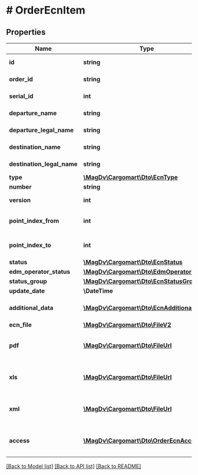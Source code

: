 # # OrderEcnItem

## Properties

Name | Type | Description | Notes
------------ | ------------- | ------------- | -------------
**id** | **string** | Идентификатор Этрн |
**order_id** | **string** | Идентификатор заказа |
**serial_id** | **int** | Порядковый номер заказа | [optional]
**departure_name** | **string** | Название места погрузки |
**departure_legal_name** | **string** | Наименование грузоотправителя | [optional]
**destination_name** | **string** | Название места выгрузки |
**destination_legal_name** | **string** | Наименование грузополучателя | [optional]
**type** | [**\MagDv\Cargomart\Dto\EcnType**](EcnType.md) |  |
**number** | **string** | Номер документа |
**version** | **int** | Версия документа |
**point_index_from** | **int** | Индекс пункта погрузки из маршрута |
**point_index_to** | **int** | Индекс пункта выгрузки из маршрута |
**status** | [**\MagDv\Cargomart\Dto\EcnStatus**](EcnStatus.md) |  |
**edm_operator_status** | [**\MagDv\Cargomart\Dto\EdmOperatorStatus**](EdmOperatorStatus.md) |  | [optional]
**status_group** | [**\MagDv\Cargomart\Dto\EcnStatusGroup**](EcnStatusGroup.md) |  | [optional]
**update_date** | **\DateTime** | Дата изменения | [optional]
**additional_data** | [**\MagDv\Cargomart\Dto\EcnAdditionalData**](EcnAdditionalData.md) | Данные для генерации накладной |
**ecn_file** | [**\MagDv\Cargomart\Dto\FileV2**](FileV2.md) | Файл ЭТРН | [optional]
**pdf** | [**\MagDv\Cargomart\Dto\FileUrl**](FileUrl.md) | Ссылка для скачивания накладной в формате PDF | [optional]
**xls** | [**\MagDv\Cargomart\Dto\FileUrl**](FileUrl.md) | Ссылка для скачивания накладной в формате XLS | [optional]
**xml** | [**\MagDv\Cargomart\Dto\FileUrl**](FileUrl.md) | Ссылка для скачивания накладной в формате XML | [optional]
**access** | [**\MagDv\Cargomart\Dto\OrderEcnAccess**](OrderEcnAccess.md) | Описание доступных действий по объекту. | [optional]

[[Back to Model list]](../../README.md#models) [[Back to API list]](../../README.md#endpoints) [[Back to README]](../../README.md)
